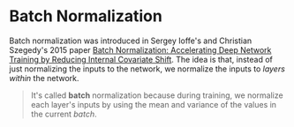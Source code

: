 # Batch Normalization 

Batch normalization was introduced in Sergey Ioffe's and Christian Szegedy's 2015 paper [Batch Normalization: Accelerating Deep Network Training by Reducing Internal Covariate Shift](https://arxiv.org/pdf/1502.03167.pdf). The idea is that, instead of just normalizing the inputs to the network, we normalize the inputs to _layers within_ the network. 
> It's called **batch** normalization because during training, we normalize each layer's inputs by using the mean and variance of the values in the current *batch*.